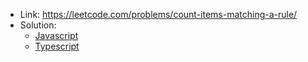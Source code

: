 - Link: https://leetcode.com/problems/count-items-matching-a-rule/
- Solution:
  - [Javascript](index.js)
  - [Typescript](index.ts)